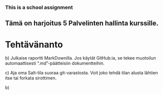 ### This is a school assignment
## Tämä on harjoitus 5 Palvelinten hallinta kurssille.

# Tehtävänanto

b) Julkaise raportti MarkDownilla. Jos käytät GitHub:ia, se tekee muotoilun automaattisesti “.md”-päätteisiin dokumentteihin.

c) Aja oma Salt-tila suoraa git-varastosta. Voit joko tehdä tilan alusta lähtien itse tai forkata sirottimen.

b) 
